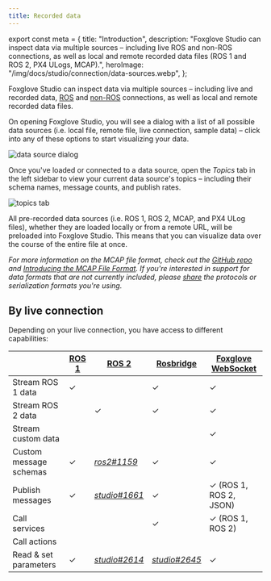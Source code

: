 ```yaml
---
title: Recorded data
---
```

export const meta = {
  title: "Introduction",
  description:
    "Foxglove Studio can inspect data via multiple sources – including live ROS and non-ROS connections, as well as local and remote recorded data files (ROS 1 and ROS 2, PX4 ULogs, MCAP).",
  heroImage: "/img/docs/studio/connection/data-sources.webp",
};

Foxglove Studio can inspect data via multiple sources – including live and recorded data, [ROS](/ros) and [non-ROS](/docs/studio/connection/foxglove-websocket) connections, as well as local and remote recorded data files.

On opening Foxglove Studio, you will see a dialog with a list of all possible data sources (i.e. local file, remote file, live connection, sample data) – click into any of these options to start visualizing your data.

![data source dialog](/img/docs/studio/connection/dialog.webp)

Once you've loaded or connected to a data source, open the _Topics_ tab in the left sidebar to view your current data source's topics – including their schema names, message counts, and publish rates.

![topics tab](/img/docs/studio/connection/tab.jpeg)

All pre-recorded data sources (i.e. ROS 1, ROS 2, MCAP, and PX4 ULog files), whether they are loaded locally or from a remote URL, will be preloaded into Foxglove Studio. This means that you can visualize data over the course of the entire file at once.

_For more information on the MCAP file format, check out the [GitHub repo](https://github.com/foxglove/mcap) and [Introducing the MCAP File Format](/blog/introducing-the-mcap-file-format). If you're interested in support for data formats that are not currently included, please [share](/community) the protocols or serialization formats you're using._

## By live connection

Depending on your live connection, you have access to different capabilities:

|                        | [ROS 1](/docs/studio/connection/ros-native) | [ROS 2](/docs/studio/connection/ros-native)                     | [Rosbridge](/docs/studio/connection/rosbridge)                  | [Foxglove WebSocket](/docs/studio/connection/custom#live-connection) |
| ---------------------- | ------------------------------------------- | --------------------------------------------------------------- | --------------------------------------------------------------- | -------------------------------------------------------------------- |
| Stream ROS 1 data      | ✓                                           |                                                                 | ✓                                                               | ✓                                                                    |
| Stream ROS 2 data      |                                             | ✓                                                               | ✓                                                               | ✓                                                                    |
| Stream custom data     |                                             |                                                                 |                                                                 | ✓                                                                    |
| Custom message schemas | ✓                                           | [_ros2#1159_](https://github.com/ros2/ros2/issues/1159)         | ✓                                                               | ✓                                                                    |
| Publish messages       | ✓                                           | [_studio#1661_](https://github.com/foxglove/studio/issues/1661) | ✓                                                               | ✓ (ROS 1, ROS 2, JSON)                                               |
| Call services          |                                             |                                                                 | ✓                                                               | ✓ (ROS 1, ROS 2)                                                     |
| Call actions           |                                             |                                                                 |                                                                 |                                                                      |
| Read & set parameters  | ✓                                           | [_studio#2614_](https://github.com/foxglove/studio/issues/2614) | [_studio#2645_](https://github.com/foxglove/studio/issues/2645) | ✓                                                                    |
